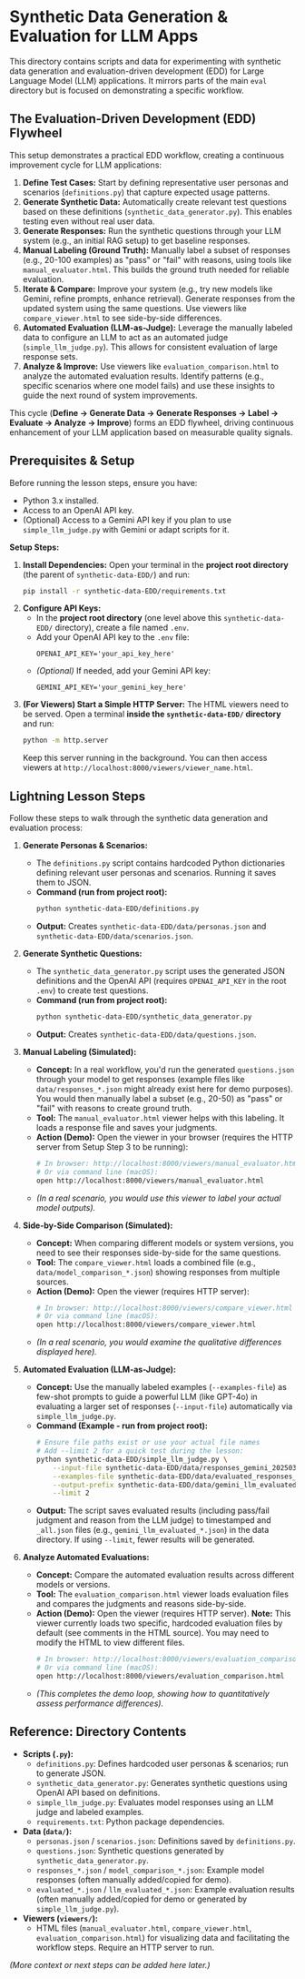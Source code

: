 # Synthetic Data Generation & Evaluation for LLM Apps

This directory contains scripts and data for experimenting with synthetic data generation and evaluation-driven development (EDD) for Large Language Model (LLM) applications. It mirrors parts of the main `eval` directory but is focused on demonstrating a specific workflow.

## The Evaluation-Driven Development (EDD) Flywheel

This setup demonstrates a practical EDD workflow, creating a continuous improvement cycle for LLM applications:

1.  **Define Test Cases:** Start by defining representative user personas and scenarios (`definitions.py`) that capture expected usage patterns.
2.  **Generate Synthetic Data:** Automatically create relevant test questions based on these definitions (`synthetic_data_generator.py`). This enables testing even without real user data.
3.  **Generate Responses:** Run the synthetic questions through your LLM system (e.g., an initial RAG setup) to get baseline responses.
4.  **Manual Labeling (Ground Truth):** Manually label a subset of responses (e.g., 20-100 examples) as "pass" or "fail" with reasons, using tools like `manual_evaluator.html`. This builds the ground truth needed for reliable evaluation.
5.  **Iterate & Compare:** Improve your system (e.g., try new models like Gemini, refine prompts, enhance retrieval). Generate responses from the updated system using the same questions. Use viewers like `compare_viewer.html` to see side-by-side differences.
6.  **Automated Evaluation (LLM-as-Judge):** Leverage the manually labeled data to configure an LLM to act as an automated judge (`simple_llm_judge.py`). This allows for consistent evaluation of large response sets.
7.  **Analyze & Improve:** Use viewers like `evaluation_comparison.html` to analyze the automated evaluation results. Identify patterns (e.g., specific scenarios where one model fails) and use these insights to guide the next round of system improvements.

This cycle (**Define -> Generate Data -> Generate Responses -> Label -> Evaluate -> Analyze -> Improve**) forms an EDD flywheel, driving continuous enhancement of your LLM application based on measurable quality signals.

## Prerequisites & Setup

Before running the lesson steps, ensure you have:

*   Python 3.x installed.
*   Access to an OpenAI API key.
*   (Optional) Access to a Gemini API key if you plan to use `simple_llm_judge.py` with Gemini or adapt scripts for it.

**Setup Steps:**

1.  **Install Dependencies:** Open your terminal in the **project root directory** (the parent of `synthetic-data-EDD/`) and run:
    ```bash
    pip install -r synthetic-data-EDD/requirements.txt
    ```
2.  **Configure API Keys:**
    *   In the **project root directory** (one level above this `synthetic-data-EDD/` directory), create a file named `.env`.
    *   Add your OpenAI API key to the `.env` file:
        ```
        OPENAI_API_KEY='your_api_key_here'
        ```
    *   *(Optional)* If needed, add your Gemini API key:
        ```
        GEMINI_API_KEY='your_gemini_key_here'
        ```
3.  **(For Viewers) Start a Simple HTTP Server:** The HTML viewers need to be served. Open a terminal **inside the `synthetic-data-EDD/` directory** and run:
    ```bash
    python -m http.server
    ```
    Keep this server running in the background. You can then access viewers at `http://localhost:8000/viewers/viewer_name.html`.

## Lightning Lesson Steps

Follow these steps to walk through the synthetic data generation and evaluation process:

1.  **Generate Personas & Scenarios:**
    *   The `definitions.py` script contains hardcoded Python dictionaries defining relevant user personas and scenarios. Running it saves them to JSON.
    *   **Command (run from project root):**
        ```bash
        python synthetic-data-EDD/definitions.py
        ```
    *   **Output:** Creates `synthetic-data-EDD/data/personas.json` and `synthetic-data-EDD/data/scenarios.json`.

2.  **Generate Synthetic Questions:**
    *   The `synthetic_data_generator.py` script uses the generated JSON definitions and the OpenAI API (requires `OPENAI_API_KEY` in the root `.env`) to create test questions.
    *   **Command (run from project root):**
        ```bash
        python synthetic-data-EDD/synthetic_data_generator.py
        ```
    *   **Output:** Creates `synthetic-data-EDD/data/questions.json`.

3.  **Manual Labeling (Simulated):**
    *   **Concept:** In a real workflow, you'd run the generated `questions.json` through your model to get responses (example files like `data/responses_*.json` might already exist here for demo purposes). You would then manually label a subset (e.g., 20-50) as "pass" or "fail" with reasons to create ground truth.
    *   **Tool:** The `manual_evaluator.html` viewer helps with this labeling. It loads a response file and saves your judgments.
    *   **Action (Demo):** Open the viewer in your browser (requires the HTTP server from Setup Step 3 to be running):
        ```bash
        # In browser: http://localhost:8000/viewers/manual_evaluator.html
        # Or via command line (macOS):
        open http://localhost:8000/viewers/manual_evaluator.html
        ```
    *   *(In a real scenario, you would use this viewer to label your actual model outputs).*

4.  **Side-by-Side Comparison (Simulated):**
    *   **Concept:** When comparing different models or system versions, you need to see their responses side-by-side for the same questions.
    *   **Tool:** The `compare_viewer.html` loads a combined file (e.g., `data/model_comparison_*.json`) showing responses from multiple sources.
    *   **Action (Demo):** Open the viewer (requires HTTP server):
        ```bash
        # In browser: http://localhost:8000/viewers/compare_viewer.html
        # Or via command line (macOS):
        open http://localhost:8000/viewers/compare_viewer.html
        ```
    *   *(In a real scenario, you would examine the qualitative differences displayed here).*

5.  **Automated Evaluation (LLM-as-Judge):**
    *   **Concept:** Use the manually labeled examples (`--examples-file`) as few-shot prompts to guide a powerful LLM (like GPT-4o) in evaluating a larger set of responses (`--input-file`) automatically via `simple_llm_judge.py`.
    *   **Command (Example - run from project root):**
        ```bash
        # Ensure file paths exist or use your actual file names
        # Add --limit 2 for a quick test during the lesson:
        python synthetic-data-EDD/simple_llm_judge.py \
            --input-file synthetic-data-EDD/data/responses_gemini_20250328_224605.json \
            --examples-file synthetic-data-EDD/data/evaluated_responses_20250328_190348.json \
            --output-prefix synthetic-data-EDD/data/gemini_llm_evaluated \
            --limit 2
        ```
    *   **Output:** The script saves evaluated results (including pass/fail judgment and reason from the LLM judge) to timestamped and `_all.json` files (e.g., `gemini_llm_evaluated_*.json`) in the data directory. If using `--limit`, fewer results will be generated.

6.  **Analyze Automated Evaluations:**
    *   **Concept:** Compare the automated evaluation results across different models or versions.
    *   **Tool:** The `evaluation_comparison.html` viewer loads evaluation files and compares the judgments and reasons side-by-side.
    *   **Action (Demo):** Open the viewer (requires HTTP server). **Note:** This viewer currently loads two specific, hardcoded evaluation files by default (see comments in the HTML source). You may need to modify the HTML to view different files.
        ```bash
        # In browser: http://localhost:8000/viewers/evaluation_comparison.html
        # Or via command line (macOS):
        open http://localhost:8000/viewers/evaluation_comparison.html
        ```
    *   *(This completes the demo loop, showing how to quantitatively assess performance differences).*

## Reference: Directory Contents

*   **Scripts (`.py`):**
    *   `definitions.py`: Defines hardcoded user personas & scenarios; run to generate JSON.
    *   `synthetic_data_generator.py`: Generates synthetic questions using OpenAI API based on definitions.
    *   `simple_llm_judge.py`: Evaluates model responses using an LLM judge and labeled examples.
    *   `requirements.txt`: Python package dependencies.
*   **Data (`data/`):**
    *   `personas.json` / `scenarios.json`: Definitions saved by `definitions.py`.
    *   `questions.json`: Synthetic questions generated by `synthetic_data_generator.py`.
    *   `responses_*.json` / `model_comparison_*.json`: Example model responses (often manually added/copied for demo).
    *   `evaluated_*.json` / `llm_evaluated_*.json`: Example evaluation results (often manually added/copied for demo or generated by `simple_llm_judge.py`).
*   **Viewers (`viewers/`):**
    *   HTML files (`manual_evaluator.html`, `compare_viewer.html`, `evaluation_comparison.html`) for visualizing data and facilitating the workflow steps. Require an HTTP server to run.

*(More context or next steps can be added here later.)* 